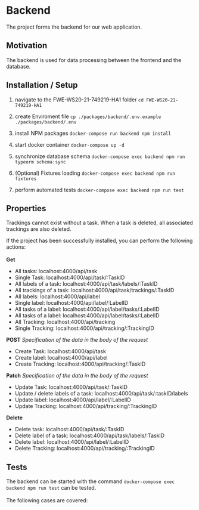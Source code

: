 # Backend

The project forms the backend for our web application.

## Motivation
The backend is used for data processing between the frontend and the database.

## Installation / Setup

 1. navigate to the FWE-WS20-21-749219-HA1 folder 
 `cd FWE-WS20-21-749219-HA1`
 
 2. create Enviroment file 
 `cp ./packages/backend/.env.example ./packages/backend/.env`
 
 3. install NPM packages 
 `docker-compose run backend npm install`
 
 4. start docker container 
 `docker-compose up -d`
 
 5. synchronize database schema 
 `docker-compose exec backend npm run typeorm schema:sync`
 
 6. (Optional) Fixtures loading 
 `docker-compose exec backend npm run fixtures`
 
 7. perform automated tests 
 `docker-compose exec backend npm run test`

## Properties
Trackings cannot exist without a task.
When a task is deleted, all associated trackings are also deleted.

If the project has been successfully installed, you can perform the following actions: <br /><br />
**Get**

 - All tasks: localhost:4000/api/task
 - Single Task: localhost:4000/api/task/:TaskID
 - All labels of a task: localhost:4000/api/task/labels/:TaskID
 - All trackings of a task: localhost:4000/api/task/trackings/:TaskID
 - All labels: localhost:4000/api/label
 - Single label: localhost:4000/api/label/:LabelID 
 - All tasks of a label: localhost:4000/api/label/tasks/:LabelID
 - All tasks of a label: localhost:4000/api/label/tasks/:LabelID
 - All Tracking: localhost:4000/api/tracking
 - Single Tracking: localhost:4000/api/tracking/:TrackingID

**POST**
*Specification of the data in the body of the request*

 - Create Task: localhost:4000/api/task
 - Create label: localhost:4000/api/label
 - Create Tracking: localhost:4000/api/tracking/:TaskID

**Patch**
*Specification of the data in the body of the request*

 - Update Task: localhost:4000/api/task/:TaskID
 - Update / delete labels of a task: localhost:4000/api/task/:taskID/labels
 - Update label: localhost:4000/api/label/:LabelID
 - Update Tracking: localhost:4000/api/tracking/:TrackingID

**Delete**

 - Delete task: localhost:4000/api/task/:TaskID
 - Delete label of a task: localhost:4000/api/task/labels/:TaskID
 - Delete label: localhost:4000/api/label/:LabelID
 - Delete Tracking: localhost:4000/api/tracking/:TrackingID
## Tests
The backend can be started with the command 
`docker-compose exec backend npm run test`
can be tested. <br /><br />
The following cases are covered: 
